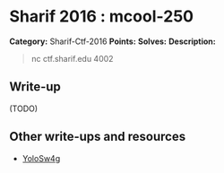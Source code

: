 # Sharif 2016 : mcool-250

**Category:** Sharif-Ctf-2016
**Points:**
**Solves:**
**Description:**

> nc ctf.sharif.edu 4002


## Write-up

(TODO)

## Other write-ups and resources

* [YoloSw4g](https://github.com/Iansus/writeups/blob/master/2016/SharifCTF7/Forensics-MCool.md)
